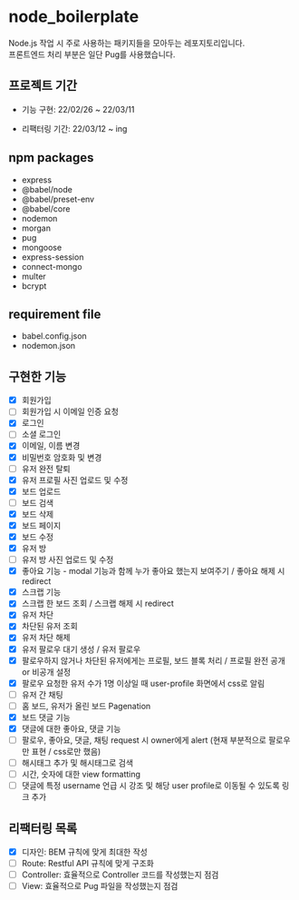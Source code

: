 # node_boilerplate

Node.js 작업 시 주로 사용하는 패키지들을 모아두는 레포지토리입니다.  
프론트엔드 처리 부분은 일단 Pug를 사용했습니다.

## 프로젝트 기간

- 기능 구현: 22/02/26 ~ 22/03/11

- 리팩터링 기간: 22/03/12 ~ ing

## npm packages

- express
- @babel/node
- @babel/preset-env
- @babel/core
- nodemon
- morgan
- pug
- mongoose
- express-session
- connect-mongo
- multer
- bcrypt

## requirement file

- babel.config.json
- nodemon.json

## 구현한 기능

- [x] 회원가입
- [ ] 회원가입 시 이메일 인증 요청
- [x] 로그인
- [ ] 소셜 로그인
- [x] 이메일, 이름 변경
- [x] 비밀번호 암호화 및 변경
- [ ] 유저 완전 탈퇴
- [x] 유저 프로필 사진 업로드 및 수정
- [x] 보드 업로드
- [ ] 보드 검색
- [x] 보드 삭제
- [x] 보드 페이지
- [x] 보드 수정
- [x] 유저 방
- [ ] 유저 방 사진 업로드 및 수정
- [x] 좋아요 기능 - modal 기능과 함께 누가 좋아요 했는지 보여주기 / 좋아요 해제 시 redirect
- [x] 스크랩 기능
- [x] 스크랩 한 보드 조회 / 스크랩 해제 시 redirect
- [x] 유저 차단
- [x] 차단된 유저 조회
- [x] 유저 차단 해제
- [x] 유저 팔로우 대기 생성 / 유저 팔로우
- [x] 팔로우하지 않거나 차단된 유저에게는 프로필, 보드 블록 처리 / 프로필 완전 공개 or 비공개 설정
- [x] 팔로우 요청한 유저 수가 1명 이상일 때 user-profile 화면에서 css로 알림
- [ ] 유저 간 채팅
- [ ] 홈 보드, 유저가 올린 보드 Pagenation
- [x] 보드 댓글 기능
- [x] 댓글에 대한 좋아요, 댓글 기능
- [ ] 팔로우, 좋아요, 댓글, 채팅 request 시 owner에게 alert (현재 부분적으로 팔로우만 표현 / css로만 했음)
- [ ] 해시태그 추가 및 해시태그로 검색
- [ ] 시간, 숫자에 대한 view formatting
- [ ] 댓글에 특정 username 언급 시 강조 및 해당 user profile로 이동될 수 있도록 링크 추가

## 리팩터링 목록

- [x] 디자인: BEM 규칙에 맞게 최대한 작성
- [ ] Route: Restful API 규칙에 맞게 구조화
- [ ] Controller: 효율적으로 Controller 코드를 작성했는지 점검
- [ ] View: 효율적으로 Pug 파일을 작성했는지 점검
